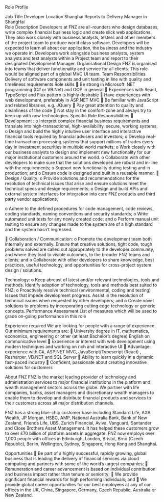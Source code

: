 Role Profile 

Job Title Developer Location Shanghai Reports to Delivery Manager in ShangHai   
Role Description 
Developers at FNZ are all-rounders who design databases, write complex financial business logic and create slick web applications. They also work closely with business analysts, testers and other members of the project team to produce world class software. Developers will be expected to learn all about our application, the business and the industry we operate in. Developers work alongside business analysts, system analysts and test analysts within a Project team and report to their designated Development Manager. 
Organisational Design 
FNZ is organised into teams that deliver functionality and service for all clients. This role would be aligned part of a global MVC UI team. 
Team Responsibilities 
Delivery of software components and unit testing in line with quality and timeliness requirements  Role skills  Be strong in Microsoft .NET programming (C# or VB.Net) and OOP in general  Experiences with React, TypeScript and Flux pattern is highly desirable  Have experiences with web development, preferably in ASP.NET MVC  Be familiar with JavaScript and related libraries, e.g. JQuery   Pay great attention to quality and cleanliness of the code  Not stay in the comfort-zone and always try to keep up with new technologies. Specific Role Responsibilities  Development : o Interpret complex financial business requirements and translate into high-transactional, high-availability, secure, working systems; o Design and build the highly intuitive user interface and interactive financial tools required by financial advisers and investors; o Develop real-time transaction processing systems that support millions of trades every day in investment securities in multiple world markets; o Work closely with our business analysts to design and implement new functionality for our major institutional customers around the world. o Collaborate with other developers to make sure that the solutions developed are robust and in-line with the requirements; o Support new functionality during testing and in production; and o Ensure code is designed and built in a reusable manner.  Design / Quality: o Provide solutions and recommendations for the resolution of technical issues that arise and ensure solutions meet the technical specs and design requirements; o Design and build APIs and external system interfaces for integration into core FNZ products and third party vendor applications; 

 

 

o Adhere to the defined procedures for code management, code reviews, coding standards, naming conventions and security standards; o Write automated unit tests for any newly created code; and o Perform manual unit testing to ensure any changes made to the system are of a high standard and the system hasn’t regressed. 

 Collaboration / Communication: o Promote the development team both internally and externally. Ensure that creative solutions, tight code, tough problems solved are called out appropriately to the developer community, and where they lead to visible outcomes, to the broader FNZ teams and clients; and o Collaborate with other developers to share knowledge, best practices, useful technology, and opportunities for cross-project system design / solutions. 



Technology: o Keep abreast of latest and/or relevant technologies, tools and methods. Identify adoption of technology, tools and methods best suited to FNZ; o Proactively resolve technical (environmental, coding and testing) issues that impede development progress. Assist in the resolution of technical issues when requested by other developers; and o Create novel solutions to problems by incorporating cutting edge technology or generic concepts. 
Performance Assessment 
List of measures which will be used to grade on-going performance in this role 

  

 

 

Experience required 
We are looking for people with a range of experience. Our minimum requirements are:  University degree in IT, mathematics, economics, engineering or other (at least Bachelor’s degree) English on communicative level  Experience or interest with web development using modern techniques and working on rich and interactive UI  Advantage: experience with C#, ASP.NET MVC, JavaScript/Typescript (React) , Resharper, VB.NET and SQL Server  Ability to learn quickly in a dynamic fast-paced industry  Confident, passionate about creating innovative solutions for customers 

 About FNZ FNZ is the market leading provider of technology and administration services to major financial institutions in the platform and wealth management sectors across the globe. We partner with life companies, banks, asset managers and discretionary wealth managers to enable them to develop and distribute financial products and services to their customers across all major distribution channels.  

FNZ has a strong blue-chip customer base including Standard Life, AXA Wealth, JP Morgan, HSBC, AMP, National Australia Bank, Bank of New Zealand, Friends Life, UBS, Zurich Financial, Aviva, Vanguard, Santander and Close Brothers Asset Management. It has helped these customers grow to over £70 billion of platform assets in aggregate. FNZ now employs over 1,000 people with offices in Edinburgh, London, Bristol, Brno (Czech Republic), Berlin, Wellington, Sydney, Singapore, Hong Kong and Shanghai. 

 Opportunities  Be part of a highly successful, rapidly growing, global business that is leading the delivery of financial services via cloud computing and partners with some of the world’s largest companies;  Remuneration and career advancement is based on individual contribution and business impact rather than tenure or seniority;  We provide significant financial rewards for high performing individuals; and  We provide global career opportunities for our best employees at any of our offices in the UK, China, Singapore, Germany, Czech Republic, Australia or New Zealand. 

 